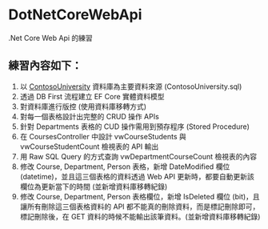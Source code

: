 # DotNetCoreWebApi
.Net Core Web Api 的練習

練習內容如下：
------
1. 以 [ContosoUniversity](https://github.com/Asbolus/DotNetCoreWebApi/blob/master/ContosoUniversity.sql) 資料庫為主要資料來源 (ContosoUniversity.sql)
2. 透過 DB First 流程建立 EF Core 實體資料模型
3. 對資料庫進行版控 (使用資料庫移轉方式)
4. 對每一個表格設計出完整的 CRUD 操作 APIs
5. 針對 Departments 表格的 CUD 操作需用到預存程序 (Stored Procedure)
6. 在 CoursesController 中設計 vwCourseStudents 與 vwCourseStudentCount 檢視表的 API 輸出
7. 用 Raw SQL Query 的方式查詢 vwDepartmentCourseCount 檢視表的內容
8. 修改 Course, Department, Person 表格，新增 DateModified 欄位(datetime)，並且這三個表格的資料透過 Web API 更新時，都要自動更新該欄位為更新當下的時間 (並新增資料庫移轉紀錄)
9. 修改 Course, Department, Person 表格欄位，新增 IsDeleted 欄位 (bit)，且讓所有刪除這三個表格資料的 API 都不能真的刪除資料，而是標記刪除即可，標記刪除後，在 GET 資料的時候不能輸出該筆資料。(並新增資料庫移轉紀錄)
